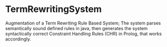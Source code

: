 # TermRewritingSystem
Augmentation of a Term Rewriting Rule Based System; The system parses semantically sound defined rules in java, then generates the system syntactically correct Constraint Handling Rules (CHR) in Prolog, that works accordingly.
